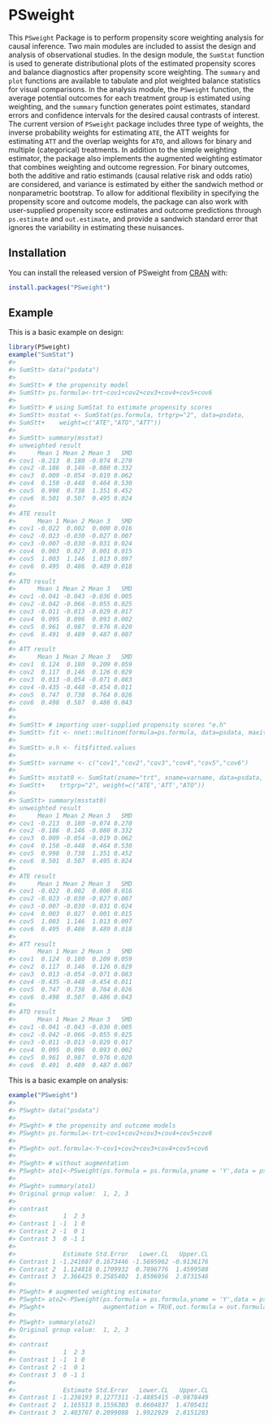
<!-- README.md is generated from README.Rmd. Please edit that file -->

# PSweight

This `PSweight` Package is to perform propensity score weighting
analysis for causal inference. Two main modules are included to assist
the design and analysis of observational studies. In the design module,
the `SumStat` function is used to generate distributional plots of the
estimated propensity scores and balance diagnostics after propensity
score weighting. The `summary` and `plot` functions are available to
tabulate and plot weighted balance statistics for visual comparisons. In
the analysis module, the `PSweight` function, the average potential
outcomes for each treatment group is estimated using weighting, and the
`summary` function generates point estimates, standard errors and
confidence intervals for the desired causal contrasts of interest. The
current version of `PSweight` package includes three type of weights,
the inverse probability weights for estimating `ATE`, the ATT weights
for estimating `ATT` and the overlap weights for `ATO`, and allows for
binary and multiple (categorical) treatments. In addition to the simple
weighting estimator, the package also implements the augmented weighting
estimator that combines weighting and outcome regression. For binary
outcomes, both the additive and ratio estimands (causal relative risk
and odds ratio) are considered, and variance is estimated by either the
sandwich method or nonparametric bootstrap. To allow for additional
flexibility in specifying the propensity score and outcome models, the
package can also work with user-supplied propensity score estimates and
outcome predictions through `ps.estimate` and `out.estimate`, and
provide a sandwich standard error that ignores the variability in
estimating these nuisances.

## Installation

You can install the released version of PSweight from
[CRAN](https://CRAN.R-project.org) with:

``` r
install.packages("PSweight")
```

## Example

This is a basic example on design:

``` r
library(PSweight)
example("SumStat")
#> 
#> SumStt> data("psdata")
#> 
#> SumStt> # the propensity model
#> SumStt> ps.formula<-trt~cov1+cov2+cov3+cov4+cov5+cov6
#> 
#> SumStt> # using SumStat to estimate propensity scores
#> SumStt> msstat <- SumStat(ps.formula, trtgrp="2", data=psdata,
#> SumStt+    weight=c("ATE","ATO","ATT"))
#> 
#> SumStt> summary(msstat)
#> unweighted result
#>      Mean 1 Mean 2 Mean 3   SMD
#> cov1 -0.213  0.180 -0.074 0.270
#> cov2 -0.186  0.146 -0.080 0.332
#> cov3  0.009 -0.054 -0.019 0.062
#> cov4  0.150 -0.448  0.464 0.530
#> cov5  0.998  0.738  1.351 0.452
#> cov6  0.501  0.507  0.495 0.024
#> 
#> ATE result
#>      Mean 1 Mean 2 Mean 3   SMD
#> cov1 -0.022  0.002  0.000 0.016
#> cov2 -0.023 -0.030 -0.027 0.007
#> cov3 -0.007 -0.030 -0.031 0.024
#> cov4  0.003  0.027  0.001 0.015
#> cov5  1.003  1.146  1.013 0.097
#> cov6  0.495  0.486  0.489 0.018
#> 
#> ATO result
#>      Mean 1 Mean 2 Mean 3   SMD
#> cov1 -0.041 -0.043 -0.036 0.005
#> cov2 -0.042 -0.066 -0.055 0.025
#> cov3 -0.011 -0.013 -0.029 0.017
#> cov4  0.095  0.096  0.093 0.002
#> cov5  0.961  0.987  0.976 0.020
#> cov6  0.491  0.489  0.487 0.007
#> 
#> ATT result
#>      Mean 1 Mean 2 Mean 3   SMD
#> cov1  0.124  0.180  0.209 0.059
#> cov2  0.117  0.146  0.126 0.029
#> cov3  0.013 -0.054 -0.071 0.083
#> cov4 -0.435 -0.448 -0.454 0.011
#> cov5  0.747  0.738  0.764 0.026
#> cov6  0.498  0.507  0.486 0.043
#> 
#> 
#> SumStt> # importing user-supplied propensity scores "e.h"
#> SumStt> fit <- nnet::multinom(formula=ps.formula, data=psdata, maxit=500, trace=FALSE)
#> 
#> SumStt> e.h <- fit$fitted.values
#> 
#> SumStt> varname <- c("cov1","cov2","cov3","cov4","cov5","cov6")
#> 
#> SumStt> msstat0 <- SumStat(zname="trt", xname=varname, data=psdata, ps.estimate=e.h,
#> SumStt+    trtgrp="2", weight=c("ATE",'ATT',"ATO"))
#> 
#> SumStt> summary(msstat0)
#> unweighted result
#>      Mean 1 Mean 2 Mean 3   SMD
#> cov1 -0.213  0.180 -0.074 0.270
#> cov2 -0.186  0.146 -0.080 0.332
#> cov3  0.009 -0.054 -0.019 0.062
#> cov4  0.150 -0.448  0.464 0.530
#> cov5  0.998  0.738  1.351 0.452
#> cov6  0.501  0.507  0.495 0.024
#> 
#> ATE result
#>      Mean 1 Mean 2 Mean 3   SMD
#> cov1 -0.022  0.002  0.000 0.016
#> cov2 -0.023 -0.030 -0.027 0.007
#> cov3 -0.007 -0.030 -0.031 0.024
#> cov4  0.003  0.027  0.001 0.015
#> cov5  1.003  1.146  1.013 0.097
#> cov6  0.495  0.486  0.489 0.018
#> 
#> ATT result
#>      Mean 1 Mean 2 Mean 3   SMD
#> cov1  0.124  0.180  0.209 0.059
#> cov2  0.117  0.146  0.126 0.029
#> cov3  0.013 -0.054 -0.071 0.083
#> cov4 -0.435 -0.448 -0.454 0.011
#> cov5  0.747  0.738  0.764 0.026
#> cov6  0.498  0.507  0.486 0.043
#> 
#> ATO result
#>      Mean 1 Mean 2 Mean 3   SMD
#> cov1 -0.041 -0.043 -0.036 0.005
#> cov2 -0.042 -0.066 -0.055 0.025
#> cov3 -0.011 -0.013 -0.029 0.017
#> cov4  0.095  0.096  0.093 0.002
#> cov5  0.961  0.987  0.976 0.020
#> cov6  0.491  0.489  0.487 0.007
```

This is a basic example on analysis:

``` r
example("PSweight")
#> 
#> PSwght> data("psdata")
#> 
#> PSwght> # the propensity and outcome models
#> PSwght> ps.formula<-trt~cov1+cov2+cov3+cov4+cov5+cov6
#> 
#> PSwght> out.formula<-Y~cov1+cov2+cov3+cov4+cov5+cov6
#> 
#> PSwght> # without augmentation
#> PSwght> ato1<-PSweight(ps.formula = ps.formula,yname = 'Y',data = psdata,weight = 'ATO')
#> 
#> PSwght> summary(ato1)
#> Original group value:  1, 2, 3 
#> 
#> contrast 
#>             1  2 3
#> Contrast 1 -1  1 0
#> Contrast 2 -1  0 1
#> Contrast 3  0 -1 1
#> 
#>             Estimate Std.Error   Lower.CL   Upper.CL
#> Contrast 1 -1.241607 0.1673446 -1.5695962 -0.9136176
#> Contrast 2  1.124818 0.1709932  0.7896776  1.4599588
#> Contrast 3  2.366425 0.2585402  1.8596956  2.8731546
#> 
#> PSwght> # augmented weighting estimator
#> PSwght> ato2<-PSweight(ps.formula = ps.formula,yname = 'Y',data = psdata,
#> PSwght+                augmentation = TRUE,out.formula = out.formula,family = 'gaussian',weight = 'ATO')
#> 
#> PSwght> summary(ato2)
#> Original group value:  1, 2, 3 
#> 
#> contrast 
#>             1  2 3
#> Contrast 1 -1  1 0
#> Contrast 2 -1  0 1
#> Contrast 3  0 -1 1
#> 
#>             Estimate Std.Error   Lower.CL   Upper.CL
#> Contrast 1 -1.238193 0.1277311 -1.4885415 -0.9878449
#> Contrast 2  1.165513 0.1556303  0.8604837  1.4705431
#> Contrast 3  2.403707 0.2099088  1.9922929  2.8151203
```
